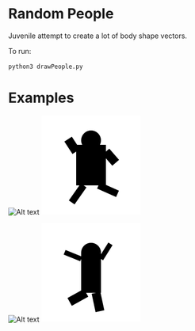 # Random People

Juvenile attempt to create a lot of body shape vectors.

To run:

	python3 drawPeople.py

# Examples

![Alt text](Example1)
<img src="./Examples/body1.svg">

![Alt text](Example2)
<img src="./Examples/body2.svg">
